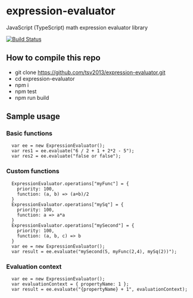 # expression-evaluator
JavaScript (TypeScript) math expression evaluator library

[![Build Status](https://travis-ci.org/tsv2013/expression-evaluator.svg?branch=master)](https://travis-ci.org/tsv2013/expression-evaluator)



## How to compile this repo
 - git clone https://github.com/tsv2013/expression-evaluator.git
 - cd expression-evaluator
 - npm i
 - npm test
 - npm run build


## Sample usage

### Basic functions
```JS
  var ee = new ExpressionEvaluator();
  var res1 = ee.evaluate("6 / 2 + 1 + 2*2 - 5");
  var res2 = ee.evaluate("false or false");
```

### Custom functions
```JS
  ExpressionEvaluator.operations["myFunc"] = {
    priority: 100,
    function: (a, b) => (a+b)/2
  }
  ExpressionEvaluator.operations["mySq"] = {
    priority: 100,
    function: a => a*a
  }
  ExpressionEvaluator.operations["mySecond"] = {
    priority: 100,
    function: (a, b, c) => b
  }
  var ee = new ExpressionEvaluator();
  var result = ee.evaluate("mySecond(5, myFunc(2,4), mySq(2))");
```

### Evaluation context
```JS
  var ee = new ExpressionEvaluator();
  var evaluationContext = { propertyName: 1 };
  var result = ee.evaluate("{propertyName} + 1", evaluationContext);
```
